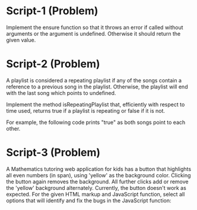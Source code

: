 # Script-1 (Problem)
Implement the ensure function so that it throws an error if called without arguments or the argument is undefined. Otherwise it should return the given value.

# Script-2 (Problem)
A playlist is considered a repeating playlist if any of the songs contain a reference to a previous song in the playlist. Otherwise, the playlist will end with the last song which points to undefined.

Implement the method isRepeatingPlaylist that, efficiently with respect to time used, returns true if a playlist is repeating or false if it is not.

For example, the following code prints "true" as both songs point to each other.

# Script-3 (Problem)
A Mathematics tutoring web application for kids has a button that highlights all even numbers (in span), using 'yellow' as the background color. Clicking the button again removes the background. All further clicks add or remove the 'yellow' background alternately.
Currently, the button doesn't work as expected. For the given HTML markup and JavaScript function, select all options that will identify and fix the bugs in the JavaScript function:
